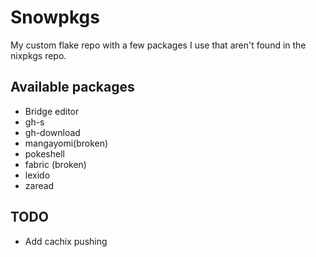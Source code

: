 # Snowpkgs

My custom flake repo with a few packages I use that aren't found in the nixpkgs repo.

## Available packages

- Bridge editor
- gh-s
- gh-download
- mangayomi(broken)
- pokeshell
- fabric (broken)
- lexido
- zaread

## TODO

- Add cachix pushing
